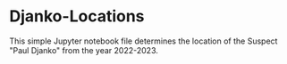# Djanko-Locations
This simple Jupyter notebook file determines the location of the Suspect "Paul Djanko" from the year 2022-2023.

